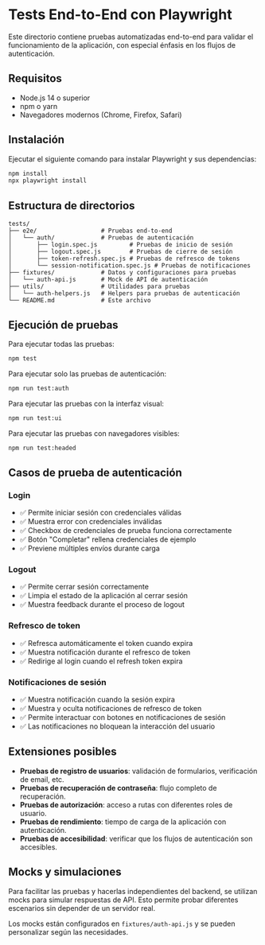 # Tests End-to-End con Playwright

Este directorio contiene pruebas automatizadas end-to-end para validar el funcionamiento de la aplicación, con especial énfasis en los flujos de autenticación.

## Requisitos

- Node.js 14 o superior
- npm o yarn
- Navegadores modernos (Chrome, Firefox, Safari)

## Instalación

Ejecutar el siguiente comando para instalar Playwright y sus dependencias:

```bash
npm install
npx playwright install
```

## Estructura de directorios

```
tests/
├── e2e/                  # Pruebas end-to-end
│   └── auth/             # Pruebas de autenticación
│       ├── login.spec.js         # Pruebas de inicio de sesión
│       ├── logout.spec.js        # Pruebas de cierre de sesión
│       ├── token-refresh.spec.js # Pruebas de refresco de tokens
│       └── session-notification.spec.js # Pruebas de notificaciones
├── fixtures/             # Datos y configuraciones para pruebas
│   └── auth-api.js       # Mock de API de autenticación
├── utils/                # Utilidades para pruebas
│   └── auth-helpers.js   # Helpers para pruebas de autenticación
└── README.md             # Este archivo
```

## Ejecución de pruebas

Para ejecutar todas las pruebas:

```bash
npm test
```

Para ejecutar solo las pruebas de autenticación:

```bash
npm run test:auth
```

Para ejecutar las pruebas con la interfaz visual:

```bash
npm run test:ui
```

Para ejecutar las pruebas con navegadores visibles:

```bash
npm run test:headed
```

## Casos de prueba de autenticación

### Login
- ✅ Permite iniciar sesión con credenciales válidas
- ✅ Muestra error con credenciales inválidas
- ✅ Checkbox de credenciales de prueba funciona correctamente
- ✅ Botón "Completar" rellena credenciales de ejemplo
- ✅ Previene múltiples envíos durante carga

### Logout
- ✅ Permite cerrar sesión correctamente
- ✅ Limpia el estado de la aplicación al cerrar sesión
- ✅ Muestra feedback durante el proceso de logout

### Refresco de token
- ✅ Refresca automáticamente el token cuando expira
- ✅ Muestra notificación durante el refresco de token
- ✅ Redirige al login cuando el refresh token expira

### Notificaciones de sesión
- ✅ Muestra notificación cuando la sesión expira
- ✅ Muestra y oculta notificaciones de refresco de token
- ✅ Permite interactuar con botones en notificaciones de sesión
- ✅ Las notificaciones no bloquean la interacción del usuario

## Extensiones posibles

- **Pruebas de registro de usuarios**: validación de formularios, verificación de email, etc.
- **Pruebas de recuperación de contraseña**: flujo completo de recuperación.
- **Pruebas de autorización**: acceso a rutas con diferentes roles de usuario.
- **Pruebas de rendimiento**: tiempo de carga de la aplicación con autenticación.
- **Pruebas de accesibilidad**: verificar que los flujos de autenticación son accesibles.

## Mocks y simulaciones

Para facilitar las pruebas y hacerlas independientes del backend, se utilizan mocks para simular respuestas de API. Esto permite probar diferentes escenarios sin depender de un servidor real.

Los mocks están configurados en `fixtures/auth-api.js` y se pueden personalizar según las necesidades.